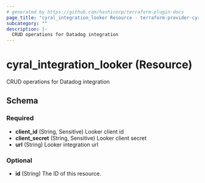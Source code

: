 ```yaml
---
# generated by https://github.com/hashicorp/terraform-plugin-docs
page_title: "cyral_integration_looker Resource - terraform-provider-cyral"
subcategory: ""
description: |-
  CRUD operations for Datadog integration
---
```


# cyral_integration_looker (Resource)

CRUD operations for Datadog integration



<!-- schema generated by tfplugindocs -->
## Schema

### Required

- **client_id** (String, Sensitive) Looker client id
- **client_secret** (String, Sensitive) Looker client secret
- **url** (String) Looker integration url

### Optional

- **id** (String) The ID of this resource.


